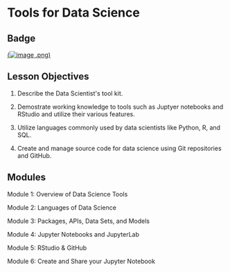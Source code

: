 # Tools for Data Science

## Badge
[(![image](https://github.com/kwonyongjoo2000/IBM-Data-Science-Professional-Certificate/assets/163764971/f726d7f0-c03b-45cc-bc4e-39549c1e9c44)
.png)](https://www.credly.com/badges/3c49c039-7e72-430b-915d-a722096b1161)

## Lesson Objectives
1. Describe the Data Scientist's tool kit.

2. Demostrate working knowledge to tools such as Juptyer notebooks and RStudio and utilize their various features.

3. Utilize languages commonly used by data scientists like Python, R, and SQL.

4. Create and manage source code for data science using Git repositories and GitHub.

## Modules
Module 1: Overview of Data Science Tools

Module 2: Languages of Data Science

Module 3: Packages, APIs, Data Sets, and Models

Module 4: Jupyter Notebooks and JupyterLab

Module 5: RStudio & GitHub

Module 6: Create and Share your Jupyter Notebook
